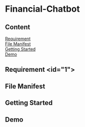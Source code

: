 # Financial-Chatbot

## Content
[Requirement](#1)<br>
[File Manifest](#2)<br>
[Getting Started](#3)<br>
[Demo](#4)<br>

## Requirement <id="1"> 

## File Manifest

## Getting Started

## Demo

